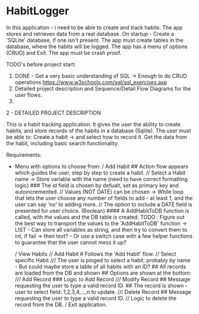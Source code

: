 # HabitLogger

In this application - i need to be able to create and track habits. 
The app stores and retrieves data from a real database. 
On startup - Create a 'SQLite' database, if one isn't present.
	The app must create tables in the database, where the habits will be logged.
The app has a menu of options (CRUD) and Exit. 
The app must be crash proof. 

TODO's  before project start:
1. DONE - Get a very basic understanding of SQL -> Enough to do CRUD operations 
	https://www.w3schools.com/sql/sql_exercises.asp
2. Detailed project description and Sequence/Detail Flow Diagrams for the user flows. 
3. 


2 - DETAILED PROJECT DESCRIPTION

This is a habit tracking application. It gives the user the ability to create habits, and store records of the habits in a database (Sqlite).
The user must be able to: Create a habit -> and select how to record it. 
Get the data from the habit, including basic search functionality. 

Requirements:
- Menu with options to choose from: 
	/ Add Habit
		## Action flow appears which guides the user, step by step to create a habit. 
		// Select a Habit name -> Store variable with the name (need to have correct formatting logic)
		### The id field is chosen by defualt, set as primary key and autoincremented. 
		// Values (NOT DATE) can be chosen -> While loop that lets the user choose any number of fields to add - at least 1, and the user can say 'no' to adding more.
		// The option to include a DATE field is presented for user choice. (Boolean)
		#### A AddHabitToDB function is called, with the values and the DB table is created. 
		TODO : Figure out the best way to transport the values to the 'AddHabitToDB' function -> 
			LIST - Can store all variables as string, and then try to convert them to int, if fail -> then text? 
				 - Or use a switch case with a few helper functions to guarantee that the user cannot mess it up? 

	/ View Habits
		// Add Habit
			# Follows the 'Add Habit' flow. 
		// Select specific Habit 
			/// The user is pinged to select a habit, probably by name - But could maybe store a table of all habits with an ID? 
				## All records are loaded from the DB and shown 
				## Options are shown at the bottom:
				/// Add Record
					### Logic to Add Record
				/// Modify Record
					## Message requesting the user to type a valid record ID. 
						## The record is shown - user to select field: 1,2,3,4,...,n to update.
				/// Delete Record
					## Message requesting the user to type a valid record ID. 
					// Logic to delete the record from the DB. 
	/ Exit application. 

